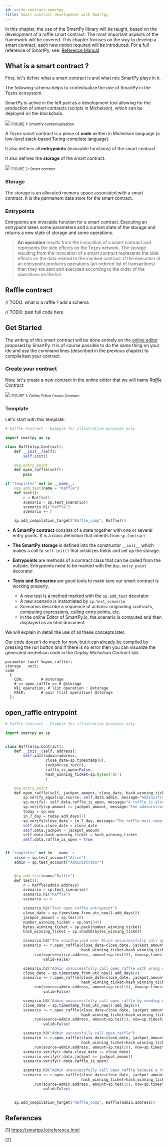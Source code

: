 ```yaml
---
id: write-contract-smartpy
title: Smart contract development with Smartpy
---
```


In this chapter, the use of the SmartPy library will be taught, based on the development of a raffle smart contract. 
The most important aspects of the framework will be covered. 
This chapter focuses on the way to develop a smart contract, each new notion required will be introduced. 
For a full reference of SmartPy, see: [Reference Manual](https://smartpy.io/reference.html)

## What is a smart contract ?

First, let's define what a smart contract is and what role SmartPy plays in it.

The following schema helps to contextualize the role of SmartPy in the Tezos ecosystem.

SmartPy is active in the left part as a development tool allowing for the production of smart contracts (scripts in Michelson), which can be deployed on the blockchain.

![](../../static/img/ligo/intro_schema.svg)
<small className="figure">FIGURE 1: SmartPy contextualisation </small>

A Tezos smart contract is a piece of **code** written in Michelson language (a low-level stack-based Turing-complete language).

It also defines all **entrypoints** (invocable functions) of the smart contract.

It also defines the **storage** of the smart contract.

![](../../static/img/ligo/smart_contract.svg)
<small className="figure">FIGURE 2: Smart contract</small>

### Storage

The storage is an allocated memory space associated with a smart contract. 
It is the permanent data store for the smart contract.

### Entrypoints

Entrypoints are invocable function for a smart contract.
Executing an entrypoint takes some parameters and a current state of the storage and returns a new state of storage and some operations.

> **An operation** results from the invocation of a smart contract and represents the side effects on the Tezos network.
> The storage resulting from the invocation of a smart contract represents the side effects on the data related to the invoked contract.
> If the execution of an entrypoint produces operations (an ordered list of transactions)
> then they are sent and executed according to the order of the operations on the list.


## Raffle contract

// TODO: what is a raffle ? add a schema

// TODO: past full code here


## Get Started

The writing of this smart contract will be done entirely on the [online editor](https://smartpy.io/ide) proposed by SmartPy. 
It is of course possible to do the same thing on your ide and use the command lines (described in the previous chapter) 
to compile/test your contract.

### Create your contract

Now, let's create a new contract in the online editor that we will name _Raffle Contract_.

![](../../static/img/smartpy/online_editor_create_contract.png)
<small className="figure">FIGURE 1: Online Editor Create Contract</small>

### Template

Let's start with this template.

```python
# Raffle Contract - Example for illustrative purposes only.

import smartpy as sp

class Raffle(sp.Contract):
    def __init__(self):
        self.init()

    @sp.entry_point
    def open_raffle(self):
        pass

if "templates" not in __name__:
    @sp.add_test(name = "Raffle")
    def test():
        r = Raffle()
        scenario = sp.test_scenario()
        scenario.h1("Raffle")
        scenario += r

    sp.add_compilation_target("Raffle_comp", Raffle())
```

- **A SmartPy contract** consists of a state together with one or several entry points.
  It is a class definition that inherits from `sp.Contract`.

- **The SmartPy storage** is defined into the constructor `__init__`
  which makes a call to `self.init()` that initializes fields and set up the storage.

- **Entrypoints** are methods of a contract class that can be called from the outside.
  Entrypoints need to be marked with the `@sp.entry_point` decorator.

- **Tests and Scenarios** are good tools to make sure our smart contract is working properly. 
  - A new test is a method marked with the `sp.add_test` decorator
  - A new scenario is instantiated by `sp.test_scenario`
  - Scenarios describe a sequence of actions: originating contracts, computing expressions, calling entry points, etc.
  - In the online Editor of SmartPy.io, the scenario is computed and then displayed as an html document.

We will explain in detail the use of all these concepts later.

Our code doesn't do much for now, but it can already be compiled by pressing the _run_ button and if there is no error 
then you can visualize the generated michelson code in the _Deploy Michelson Contract_ tab.

```shell
parameter (unit %open_raffle);
storage   unit;
code
  {
    CDR;        # @storage
    # == open_raffle == # @storage
    NIL operation; # list operation : @storage
    PAIR;       # pair (list operation) @storage
  };
```

## open_raffle entrypoint

```python
# Raffle Contract - Example for illustrative purposes only.

import smartpy as sp


class Raffle(sp.Contract):
    def __init__(self, address):
        self.init(admin=address,
                  close_date=sp.timestamp(0),
                  jackpot=sp.tez(0),
                  raffle_is_open=False,
                  hash_winning_ticket=sp.bytes('0x')
                  )

    @sp.entry_point
    def open_raffle(self, jackpot_amount, close_date, hash_winning_ticket):
        sp.verify_equal(sp.source, self.data.admin, message="Administrator not recognized.")
        sp.verify(~ self.data.raffle_is_open, message="A raffle is already open.")
        sp.verify(sp.amount >= jackpot_amount, message="The administrator does not own enough tz.")
        today = sp.now
        in_7_day = today.add_days(7)
        sp.verify(close_date > in_7_day, message="The raffle must remain open for at least 7 days.")
        self.data.close_date = close_date
        self.data.jackpot = jackpot_amount
        self.data.hash_winning_ticket = hash_winning_ticket
        self.data.raffle_is_open = True


if "templates" not in __name__:
    alice = sp.test_account("Alice")
    admin = sp.test_account("Administrator")


    @sp.add_test(name="Raffle")
    def test():
        r = Raffle(admin.address)
        scenario = sp.test_scenario()
        scenario.h1("Raffle")
        scenario += r

        scenario.h2("Test open_raffle entrypoint")
        close_date = sp.timestamp_from_utc_now().add_days(8)
        jackpot_amount = sp.tez(10)
        number_winning_ticket = sp.nat(345)
        bytes_winning_ticket = sp.pack(number_winning_ticket)
        hash_winning_ticket = sp.sha256(bytes_winning_ticket)

        scenario.h3("The unauthorized user Alice unsuccessfully call open_raffle")
        scenario += r.open_raffle(close_date=close_date, jackpot_amount=jackpot_amount,
                                  hash_winning_ticket=hash_winning_ticket) \
            .run(source=alice.address, amount=sp.tez(10), now=sp.timestamp_from_utc_now(),
                 valid=False)

        scenario.h3("Admin unsuccessfully call open_raffle with wrong close_date")
        close_date = sp.timestamp_from_utc_now().add_days(4)
        scenario += r.open_raffle(close_date=close_date, jackpot_amount=jackpot_amount,
                                  hash_winning_ticket=hash_winning_ticket) \
            .run(source=admin.address, amount=sp.tez(10), now=sp.timestamp_from_utc_now(),
                 valid=False)

        scenario.h3("Admin unsuccessfully call open_raffle by sending not enough tez to the contract")
        close_date = sp.timestamp_from_utc_now().add_days(8)
        scenario += r.open_raffle(close_date=close_date, jackpot_amount=jackpot_amount,
                                  hash_winning_ticket=hash_winning_ticket) \
            .run(source=admin.address, amount=sp.tez(5), now=sp.timestamp_from_utc_now(),
                 valid=False)

        scenario.h3("Admin successfully call open_raffle")
        scenario += r.open_raffle(close_date=close_date, jackpot_amount=jackpot_amount,
                                  hash_winning_ticket=hash_winning_ticket) \
            .run(source=admin.address, amount=sp.tez(10), now=sp.timestamp_from_utc_now())
        scenario.verify(r.data.close_date == close_date)
        scenario.verify(r.data.jackpot == jackpot_amount)
        scenario.verify(r.data.raffle_is_open)

        scenario.h3("Admin unsuccessfully call open_raffle because a raffle is already open")
        scenario += r.open_raffle(close_date=close_date, jackpot_amount=jackpot_amount,
                                  hash_winning_ticket=hash_winning_ticket) \
            .run(source=admin.address, amount=sp.tez(10), now=sp.timestamp_from_utc_now(),
                 valid=False)


    sp.add_compilation_target("Raffle_comp", Raffle(admin.address))
```

## References

[1] https://smartpy.io/reference.html

[2]